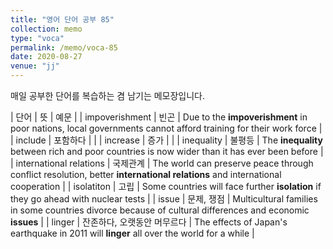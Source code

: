```yaml
---
title: "영어 단어 공부 85"
collection: memo
type: "voca"
permalink: /memo/voca-85
date: 2020-08-27
venue: "jj"
---
```


매일 공부한 단어를 복습하는 겸 남기는 메모장입니다.

| 단어 | 뜻 | 예문 |
| impoverishment | 빈곤 | Due to the **impoverishment** in poor nations, local governments cannot afford training for their work force |
| include | 포함하다 |  |
| increase | 증가 |  |
| inequality | 불평등 | The **inequality** between rich and poor countries is now wider than it has ever been before |
| international relations | 국제관계 | The world can preserve peace through conflict resolution, better **international relations** and international cooperation |
| isolatiton | 고립 | Some countries will face further **isolation** if they go ahead with nuclear tests |
| issue | 문제, 쟁점 | Multicultural families in some countries divorce because of cultural differences and economic **issues** |
| linger | 잔존하다, 오랫동안 머무르다 | The effects of Japan's earthquake in 2011 will **linger** all over the world for a while |
































